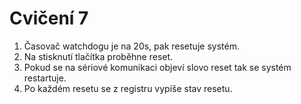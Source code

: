 # Cvičení 7
1. Časovač watchdogu je na 20s, pak resetuje systém.<br>
2. Na stisknutí tlačítka proběhne reset.<br>
3. Pokud se na sériové komunikaci objeví slovo reset tak se systém restartuje.<br>
4. Po každém resetu se z registru vypíše stav resetu.<br>


